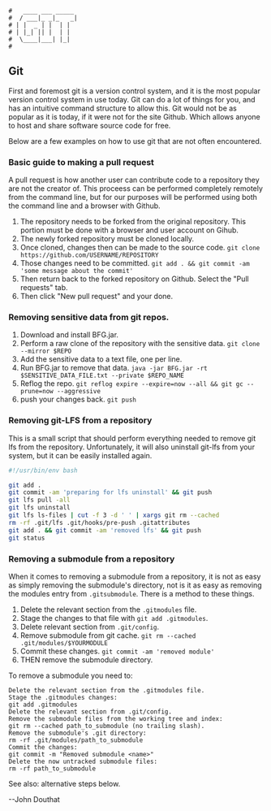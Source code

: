 ```text
#   ____ ___ _____
#  / ___|_ _|_   _|
# | |  _ | |  | |
# | |_| || |  | |
#  \____|___| |_|
#
```

## Git

First and foremost git is a version control system, and it is the most popular version control
system in use today. Git can do a lot of things for you, and has an intuitive command structure to
allow this. Git would not be as popular as it is today, if it were not for the site Github. Which
allows anyone to host and share software source code for free. 

Below are a few examples on how to use git that are not often encountered. 

### Basic guide to making a pull request

A pull request is how another user can contribute code to a repository they are not the creator
of. This proceess can be performed completely remotely from the command line, but for our purposes
will be performed using both the command line and a browser with Github.

1. The repository needs to be forked from the original repository. This portion must be done with a
   browser and user account on Gihub.
2. The newly forked repository must be cloned locally. 
3. Once cloned, changes then can be made to the source code. `git clone https://github.com/USERNAME/REPOSITORY`
4. Those changes need to be committed. `git add . && git commit -am 'some message about the commit'`
5. Then return back to the forked repository on Github. Select the "Pull requests" tab.
6. Then click "New pull request" and your done.

### Removing sensitive data from git repos.

1. Download and install BFG.jar.
2. Perform a raw clone of the repository with the sensitive data. `git clone --mirror $REPO`
3. Add the sensitive data to a text file, one per line.
4. Run BFG.jar to remove that data. `java -jar BFG.jar -rt $SENSITIVE_DATA_FILE.txt --private $REPO_NAME`
5. Reflog the repo. `git reflog expire --expire=now --all && git gc --prune=now --aggressive`
6. push your changes back. `git push`

### Removing git-LFS from a repository

This is a small script that should perform everything needed to remove git lfs from the repository.
Unfortunately, it will also uninstall git-lfs from your system, but it can be easily installed again.

```bash
#!/usr/bin/env bash

git add .
git commit -am 'preparing for lfs uninstall' && git push
git lfs pull -all
git lfs uninstall
git lfs ls-files | cut -f 3 -d ' ' | xargs git rm --cached
rm -rf .git/lfs .git/hooks/pre-push .gitattributes
git add . && git commit -am 'removed lfs' && git push
git status
```

### Removing a submodule from a repository

When it comes to removing a submodule from a repository, it is not as easy as simply removing the submodule's
directory, not is it as easy as removing the modules entry from `.gitsubmodule`. There is a method to these
things.

1. Delete the relevant section from the `.gitmodules` file.
2. Stage the changes to that file with `git add .gitmodules`.
3. Delete relevant section from `.git/config`.
4. Remove submodule from git cache. `git rm --cached .git/modules/$YOURMODULE`
5. Commit these changes. `git commit -am 'removed module'`
6. THEN remove the submodule directory.

To remove a submodule you need to:

    Delete the relevant section from the .gitmodules file.
    Stage the .gitmodules changes:
    git add .gitmodules
    Delete the relevant section from .git/config.
    Remove the submodule files from the working tree and index:
    git rm --cached path_to_submodule (no trailing slash).
    Remove the submodule's .git directory:
    rm -rf .git/modules/path_to_submodule
    Commit the changes:
    git commit -m "Removed submodule <name>"
    Delete the now untracked submodule files:
    rm -rf path_to_submodule

See also: alternative steps below.

--John Douthat
